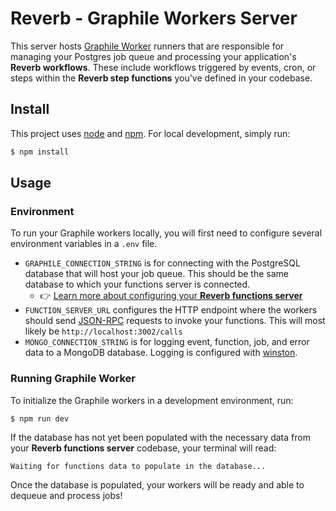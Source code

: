 # Reverb - Graphile Workers Server

This server hosts [Graphile Worker](https://worker.graphile.org/) runners that are responsible for managing your Postgres job queue and processing your application's **Reverb workflows**. These include workflows triggered by events, cron, or steps within the **Reverb step functions** you've defined in your codebase.

## Install

This project uses [node](http://nodejs.org/) and [npm](https://www.npmjs.com/). For local development, simply run:

```sh
$ npm install
```

## Usage

### Environment

To run your Graphile workers locally, you will first need to configure several environment variables in a `.env` file.

- `GRAPHILE_CONNECTION_STRING` is for connecting with the PostgreSQL database that will host your job queue. This should be the same database to which your functions server is connected.
  - 👉 [Learn more about configuring your **Reverb functions server**](https://github.com/reverb-app/reverb/blob/main/functions/README.md)
- `FUNCTION_SERVER_URL` configures the HTTP endpoint where the workers should send [JSON-RPC](https://www.jsonrpc.org/specification) requests to invoke your functions. This will most likely be `http://localhost:3002/calls`
- `MONGO_CONNECTION_STRING` is for logging event, function, job, and error data to a MongoDB database. Logging is configured with [winston](https://www.npmjs.com/package/winston).

### Running Graphile Worker

To initialize the Graphile workers in a development environment, run:

```
$ npm run dev
```

If the database has not yet been populated with the necessary data from your **Reverb functions server** codebase, your terminal will read:

```
Waiting for functions data to populate in the database...
```

Once the database is populated, your workers will be ready and able to dequeue and process jobs!
